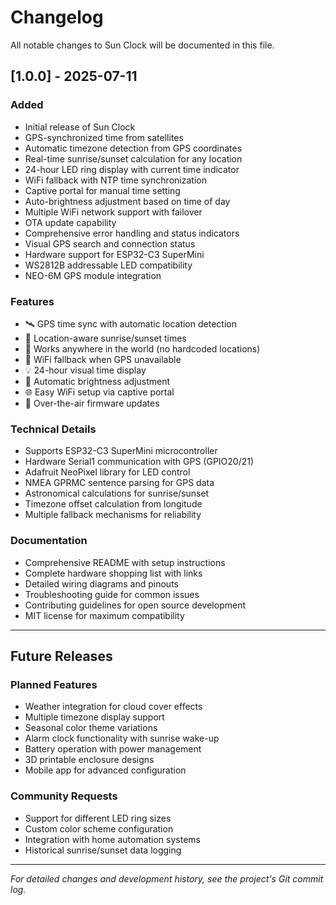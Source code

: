 # Changelog

All notable changes to Sun Clock will be documented in this file.

## [1.0.0] - 2025-07-11

### Added
- Initial release of Sun Clock
- GPS-synchronized time from satellites
- Automatic timezone detection from GPS coordinates  
- Real-time sunrise/sunset calculation for any location
- 24-hour LED ring display with current time indicator
- WiFi fallback with NTP time synchronization
- Captive portal for manual time setting
- Auto-brightness adjustment based on time of day
- Multiple WiFi network support with failover
- OTA update capability
- Comprehensive error handling and status indicators
- Visual GPS search and connection status
- Hardware support for ESP32-C3 SuperMini
- WS2812B addressable LED compatibility
- NEO-6M GPS module integration

### Features
- 🛰️ GPS time sync with automatic location detection
- 🌅 Location-aware sunrise/sunset times  
- 📍 Works anywhere in the world (no hardcoded locations)
- 📶 WiFi fallback when GPS unavailable
- 💡 24-hour visual time display
- 🔆 Automatic brightness adjustment
- 🌐 Easy WiFi setup via captive portal
- 🔄 Over-the-air firmware updates

### Technical Details
- Supports ESP32-C3 SuperMini microcontroller
- Hardware Serial1 communication with GPS (GPIO20/21)
- Adafruit NeoPixel library for LED control
- NMEA GPRMC sentence parsing for GPS data
- Astronomical calculations for sunrise/sunset
- Timezone offset calculation from longitude
- Multiple fallback mechanisms for reliability

### Documentation
- Comprehensive README with setup instructions
- Complete hardware shopping list with links
- Detailed wiring diagrams and pinouts
- Troubleshooting guide for common issues
- Contributing guidelines for open source development
- MIT license for maximum compatibility

---

## Future Releases

### Planned Features
- Weather integration for cloud cover effects
- Multiple timezone display support
- Seasonal color theme variations
- Alarm clock functionality with sunrise wake-up
- Battery operation with power management
- 3D printable enclosure designs
- Mobile app for advanced configuration

### Community Requests
- Support for different LED ring sizes
- Custom color scheme configuration
- Integration with home automation systems
- Historical sunrise/sunset data logging

---

*For detailed changes and development history, see the project's Git commit log.*